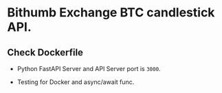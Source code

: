 # Bithumb Exchange BTC candlestick API.

## Check Dockerfile

* Python FastAPI Server and API Server port is `3000`.

* Testing for Docker and async/await func.
